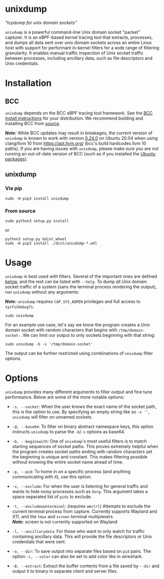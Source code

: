 # unixdump
_"tcpdump for unix domain sockets"_

`unixdump` is a powerful command-line Unix domain socket "packet" capturer. It
is an eBPF-based kernel tracing tool that extracts, processes, and dumps all
data sent over unix domain sockets across an entire Linux host with support
for performant in-kernel filters for a wide range of filtering granularity. It
enables manual traffic inspection of Unix socket traffic between processes,
including ancillary data, such as file descriptors and Unix credentials.

# Installation

## BCC

`unixdump` depends on the BCC eBPF tracing tool framework. See the
[BCC install instructions](https://github.com/iovisor/bcc/blob/master/INSTALL.md)
for your distribution. We recommend building and installing BCC from
[source](https://github.com/iovisor/bcc/blob/master/INSTALL.md#source).

***Note:*** While BCC updates may result in breakages, the current version of
`unixdump` is known to work with version [0.24.0](https://github.com/iovisor/bcc/releases/tag/v0.24.0)
on Ubuntu 20.04 when using clang/llvm 10 from <https://apt.llvm.org/> (bcc's
build hardcodes llvm 10 paths). If you are having issues with `unixdump`,
please make sure you are not running an out-of-date version of BCC (such as if
you installed the [Ubuntu packages](https://github.com/iovisor/bcc/blob/master/INSTALL.md#ubuntu---binary)).

## unixdump


### Via pip

```
sudo -H pip3 install unixdump
```

### From source

```
sudo python3 setup.py install
```

or

```
python3 setup.py bdist_wheel
sudo -H pip3 install ./dist/unixdump-*.whl
```

# Usage

`unixdump` is best used with filters. Several of the important ones are defined
[below](#Options), and the rest can be listed with `--help`. To dump all Unix
domain socket traffic of a system (sans the terminal process rendering the
output), run `unixdump` without any arguments:

***Note:*** `unixdump` requires `CAP_SYS_ADMIN` privileges and full access to
`sysfs`/`debugfs`.

```
sudo unixdump
```

For an example use case, let's say we know the program creates a Unix domain
socket with random characters that begins with `/tmp/domain-socket-`. We can
limit our output to only sockets beginning with that string:

```
sudo unixdump -b -s '/tmp/domain-socket'
```

The output can be further restricted using combinations of `unixdump` filter
options.

# Options

`unixdump` provides many different arguments to filter output and fine tune
performance. Below are some of the more notable options:

- `-s, --socket`: When the user knows the exact name of the socket path, this is 
the option to use. By specifying an empty string like so `-s ''`, `unixdump`
will filter on unnamed sockets.

- `-@, --base64`: To filter on binary abstract namespace keys, this option
instructs `unixdump` to parse the `-b`/`-s` options as base64.

- `-b, --beginswith`: One of `unixdump`'s most useful filters is to match starting
sequences of socket paths. This proves extremely helpful when the program creates 
socket paths ending with random characters yet the beginning is unique and constant.
This makes filtering possible without knowing the entire socket name ahead of time.

- `-p, --pid`: To home in on a specific process (and anything communicating
with it), use this option.

- `-x, --exclude`: For when the user is listening for general traffic and wants to 
hide noisy processes such as `Xorg`. This argument takes a space separated list 
of `pids` to exclude.

- `-t, --excludeownterminal`: (requires `wmctrl`) Attempts to exclude the current terminal process
from capture. Currently supports Wayland and X11, and the `tmux` and `screen`
terminal multiplexers.  
***Note:*** screen is not currently supported on Wayland

- `-l, --ancillarydata`: For those who want to only watch for traffic containing 
ancillary data. This will provide the file descriptors or Unix credentials that
were sent.

- `-o, --dir`: To save output into separate files based on `pid` pairs. The
option `-c, --color` can also be set to add color like in wireshark.

- `-B, --extract`: Extract the buffer contents from a file saved by `--dir`
and output it to binary in separate client and server files.

